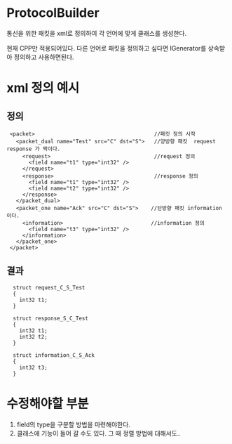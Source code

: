 # ProtocolBuilder

통신을 위한 패킷을 xml로 정의하여 각 언어에 맞게 클래스를 생성한다.

현재 CPP만 적용되어있다.
다른 언어로 패킷을 정의하고 싶다면 IGenerator를 상속받아 정의하고 사용하면된다.

# xml 정의 예시
## 정의
 ```
  <packet>                                      //패킷 정의 시작  
    <packet_dual name="Test" src="C" dst="S">   //양방향 패킷  request response 가 짝이다.  
      <request>                                 //request 정의  
        <field name="t1" type="int32" />  
      </request>  
      <response>                                //response 정의  
        <field name="t1" type="int32" />  
        <field name="t2" type="int32" />  
      </response>  
    </packet_dual>  
    <packet_one name="Ack" src="C" dst="S">    //단방향 패킷 information 이다.  
      <information>                            //information 정의  
        <field name="t3" type="int32" />  
      </information>  
    </packet_one>  
  </packet>  
```
## 결과
```
  struct request_C_S_Test  
  {  
    int32 t1;  
  }  
  
  struct response_S_C_Test  
  {  
    int32 t1;  
    int32 t2;  
  }  
  
  struct information_C_S_Ack  
  {  
    int32 t3;  
  }  
```

# 수정해야할 부분
1. field의 type을 구분할 방법을 마련해야한다.
2. 클래스에 기능이 들어 갈 수도 있다. 그 때 정렬 방법에 대해서도..
